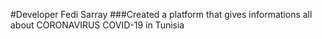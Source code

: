 #Developer Fedi Sarray
###Created a platform that gives informations all about CORONAVIRUS COVID-19 in Tunisia 